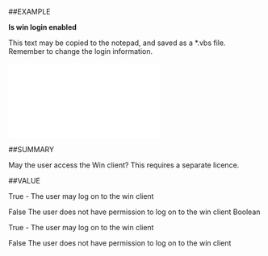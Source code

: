 
##EXAMPLE

**Is win login enabled**

This text may be copied to the notepad, and saved as a *.vbs file. Remember to change the login information.

![](..\..\Examples\vbs\SOAssociate.IsWinLoginEnabled.vbs.txt)


##SUMMARY

May the user access the Win client? This requires a separate licence.


##VALUE

True - The user may log on to the win client 

False  The user does not have permission to log on to the win client 
Boolean

True - The user may log on to the win client

False  The user does not have permission to log on to the win client

